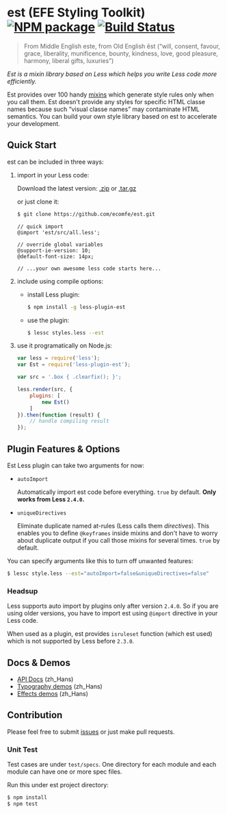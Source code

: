 est (EFE Styling Toolkit) [![NPM package](https://img.shields.io/npm/v/less-plugin-est.svg)](https://www.npmjs.com/package/less-plugin-est) [![Build Status](https://api.travis-ci.org/ecomfe/est.svg)](https://travis-ci.org/ecomfe/est)
===

> From Middle English este, from Old English ēst (“will, consent, favour, grace, liberality, munificence, bounty, kindness, love, good pleasure, harmony, liberal gifts, luxuries”)

*Est is a mixin library based on Less which helps you write Less code more efficiently.*

Est provides over 100 handy [mixins](http://lesscss.org/features/#mixins-feature) which generate style rules only when you call them. Est doesn't provide any styles for specific HTML classe names because such “visual classe names” may contaminate HTML semantics. You can build your own style library based on est to accelerate your development.


## Quick Start

est can be included in three ways:

1. import in your Less code:

    Download the latest version:
    [.zip](https://github.com/ecomfe/est/archive/master.zip) or [.tar.gz](https://github.com/ecomfe/est/archive/master.tar.gz)

    or just clone it:

    ```bash
    $ git clone https://github.com/ecomfe/est.git
    ```

    ```less
    // quick import
    @import 'est/src/all.less';

    // override global variables
    @support-ie-version: 10;
    @default-font-size: 14px;

    // ...your own awesome less code starts here...
    ```

2. include using compile options:

    * install Less plugin:

        ```bash
        $ npm install -g less-plugin-est
        ```

    * use the plugin:

        ```bash
        $ lessc styles.less --est
        ```

3. use it programatically on Node.js:

    ```js
    var less = require('less');
    var Est = require('less-plugin-est');

    var src = '.box { .clearfix(); }';

    less.render(src, {
        plugins: [
            new Est()
        ]
    }).then(function (result) {
        // handle compiling result
    });
    ```

## Plugin Features & Options

Est Less plugin can take two arguments for now:

* `autoImport`

    Automatically import est code before everything. `true` by default. **Only works from Less `2.4.0`.**
     

* `uniqueDirectives`

    Eliminate duplicate named at-rules (Less calls them *directives*). This enables you to define `@keyframes` inside mixins and don't have to worry about duplicate output if you call those mixins for several times. `true` by default.

You can specify arguments like this to turn off unwanted features:

```bash
$ lessc style.less --est="autoImport=false&uniqueDirectives=false"
```

### Headsup

Less supports auto import by plugins only after version `2.4.0`. So if you are using older versions, you have to import est using `@import` directive in your Less code.

When used as a plugin, est provides `isruleset` function (which est used) which is not supported by Less before `2.3.0`.


## Docs & Demos

* [API Docs](http://ecomfe.github.io/est/) (zh_Hans)
* [Typography demos](http://ecomfe.github.io/est/example/typography.html) (zh_Hans)
* [Effects demos](http://ecomfe.github.io/est/example/effects.html) (zh_Hans)


## Contribution

Please feel free to submit [issues](https://github.com/ecomfe/est/issues) or just make pull requests.

### Unit Test

Test cases are under `test/specs`. One directory for each module and each module can have one or more spec files.

Run this under est project directory:

```bash
$ npm install
$ npm test
```
